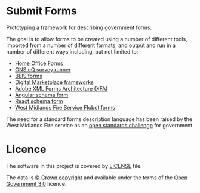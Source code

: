 # Submit Forms

Prototyping a framework for describing government forms.

The goal is to allow forms to be created using a number of different tools, imported from a number of different formats, and output and run in a number of different ways
including, but not limited to:

* [Home Office Forms](https://github.com/UKHomeOfficeForms)
* [ONS eQ survey runner](https://github.com/ONSdigital/eq-survey-runner)
* [BEIS forms](https://github.com/UKGovernmentBEIS/beis-forms-frontend)
* [Digital Marketplace frameworks](https://github.com/alphagov/digitalmarketplace-frameworks)
* [Adobe XML Forms Architecture (XFA)](https://en.wikipedia.org/wiki/XFA)
* [Angular schema form](http://schemaform.io/)
* [React schema form](https://github.com/mozilla-services/react-jsonschema-form)
* [West Midlands Fire Service Flobot forms](https://github.com/wmfs/tymly/blob/master/plugins/flobot-forms-plugin/test/fixtures/blueprints/forms/forms/simple-form.json)

The need for a standard forms description language has been raised by the West Midlands Fire service as an [open standards challenge](https://github.com/alphagov/open-standards/issues/51) for government.

# Licence

The software in this project is covered by [LICENSE](LICENSE) file.

The data is [© Crown copyright](http://www.nationalarchives.gov.uk/information-management/re-using-public-sector-information/copyright-and-re-use/crown-copyright/)
and available under the terms of the [Open Government 3.0](https://www.nationalarchives.gov.uk/doc/open-government-licence/version/3/) licence.
